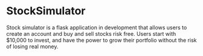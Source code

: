 # StockSimulator

Stock simulator is a flask application in development that allows users to create an account and buy and sell stocks risk free. Users start with $10,000 to invest, and have the power to grow their portfolio without the risk of losing real money.
